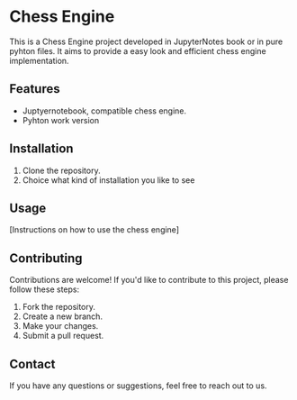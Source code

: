 # Chess Engine

This is a Chess Engine project developed in JupyterNotes book or in pure pyhton files. It aims to provide a easy look and efficient chess engine implementation.

## Features

- Juptyernotebook, compatible chess engine.
- Pyhton work version

## Installation

1. Clone the repository.
2. Choice what kind of installation you like to see

## Usage

[Instructions on how to use the chess engine]

## Contributing

Contributions are welcome! If you'd like to contribute to this project, please follow these steps:

1. Fork the repository.
2. Create a new branch.
3. Make your changes.
4. Submit a pull request.

## Contact

If you have any questions or suggestions, feel free to reach out to us.
